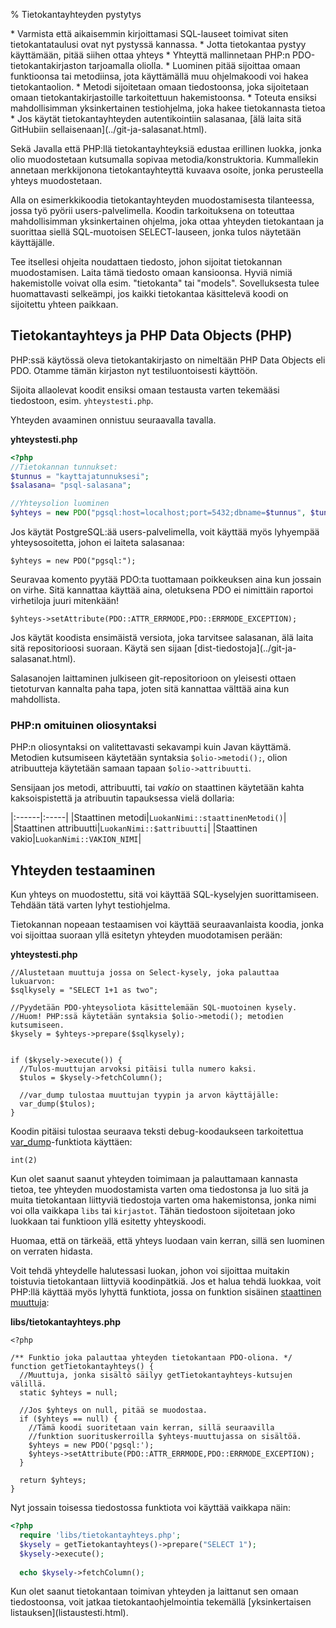 % Tietokantayhteyden pystytys
<!-- order: 1 -->
<!-- tags: viikko2-php -->

<summary>
* Varmista että aikaisemmin kirjoittamasi SQL-lauseet toimivat siten tietokantataulusi ovat nyt pystyssä kannassa.
* Jotta tietokantaa pystyy käyttämään, pitää siihen ottaa yhteys
    * Yhteyttä mallinnetaan PHP:n PDO-tietokantakirjaston tarjoamalla oliolla.
    * Luominen pitää sijoittaa omaan funktioonsa tai metodiinsa, jota käyttämällä muu ohjelmakoodi voi hakea tietokantaolion.
    * Metodi sijoitetaan omaan tiedostoonsa, joka sijoitetaan omaan tietokantakirjastoille tarkoitettuun hakemistoonsa.
* Toteuta ensiksi mahdollisimman yksinkertainen testiohjelma, joka hakee tietokannasta tietoa
* Jos käytät tietokantayhteyden autentikointiin salasanaa, [älä laita sitä GitHubiin sellaisenaan](../git-ja-salasanat.html).
</summary>

Sekä Javalla että PHP:llä tietokantayhteyksiä edustaa erillinen luokka,
jonka olio muodostetaan kutsumalla sopivaa metodia/konstruktoria.
Kummallekin annetaan merkkijonona tietokantayhteyttä kuvaava osoite,
jonka perusteella yhteys muodostetaan. 

Alla on esimerkkikoodia tietokantayhteyden muodostamisesta 
tilanteessa, jossa työ pyörii users-palvelimella.
Koodin tarkoituksena on toteuttaa mahdollisimman yksinkertainen
ohjelma, joka ottaa yhteyden tietokantaan ja suorittaa siellä
SQL-muotoisen SELECT-lauseen, jonka tulos näytetään käyttäjälle.

Tee itsellesi ohjeita noudattaen tiedosto, johon sijoitat 
tietokannan muodostamisen. 
Laita tämä tiedosto omaan kansioonsa.
Hyviä nimiä hakemistolle voivat olla esim. "tietokanta" tai "models".
Sovelluksesta tulee huomattavasti selkeämpi, jos kaikki tietokantaa käsittelevä
koodi on sijoitettu yhteen paikkaan.

## Tietokantayhteys ja PHP Data Objects (PHP)

PHP:ssä käytössä oleva tietokantakirjasto
on nimeltään PHP Data Objects eli PDO.
Otamme tämän kirjaston nyt testiluontoisesti käyttöön.

Sijoita allaolevat koodit ensiksi omaan
testausta varten tekemääsi tiedostoon, esim. `yhteystesti.php`.

Yhteyden avaaminen onnistuu seuraavalla tavalla.

**yhteystesti.php**

~~~php
<?php
//Tietokannan tunnukset:
$tunnus = "kayttajatunnuksesi";
$salasana= "psql-salasana";

//Yhteysolion luominen
$yhteys = new PDO("pgsql:host=localhost;port=5432;dbname=$tunnus", $tunnus, $salasana);
~~~

Jos käytät PostgreSQL:ää users-palvelimella,
voit käyttää myös lyhyempää yhteysosoitetta, johon ei laiteta salasanaa:

~~~inlinephp
$yhteys = new PDO("pgsql:");
~~~

Seuravaa komento pyytää PDO:ta tuottamaan poikkeuksen aina kun jossain on virhe.
Sitä kannattaa käyttää aina, oletuksena PDO ei nimittäin raportoi virhetiloja juuri mitenkään!

~~~inlinephp
$yhteys->setAttribute(PDO::ATTR_ERRMODE,PDO::ERRMODE_EXCEPTION);
~~~

<alert>
Jos käytät koodista ensimäistä versiota, joka tarvitsee salasanan, älä 
laita sitä repositorioosi suoraan.
Käytä sen sijaan [dist-tiedostoja](../git-ja-salasanat.html).

Salasanojen laittaminen julkiseen git-repositorioon on yleisesti ottaen tietoturvan
kannalta paha tapa, joten sitä kannattaa välttää aina kun mahdollista.
</alert>

### PHP:n omituinen oliosyntaksi

PHP:n oliosyntaksi on valitettavasti sekavampi kuin Javan käyttämä.
Metodien kutsumiseen käytetään syntaksia 
`$olio->metodi();`,
olion atribuutteja käytetään samaan tapaan `$olio->attribuutti`.

Sensijaan jos metodi, attribuutti, tai *vakio* on 
staattinen käytetään kahta kaksoispistettä ja atribuutin tapauksessa
vielä dollaria:

|:------|:-----|
|Staattinen metodi|`LuokanNimi::staattinenMetodi()`|
|Staattinen attribuutti|`LuokanNimi::$attribuutti`|
|Staattinen vakio|`LuokanNimi::VAKION_NIMI`|
</huomio>

## Yhteyden testaaminen

Kun yhteys on muodostettu, sitä voi käyttää SQL-kyselyjen suorittamiseen.
Tehdään tätä varten lyhyt testiohjelma.

Tietokannan nopeaan testaamisen voi käyttää seuraavanlaista koodia,
jonka voi sijoittaa suoraan yllä esitetyn yhteyden muodotamisen perään:

**yhteystesti.php**

~~~inlinephp
//Alustetaan muuttuja jossa on Select-kysely, joka palauttaa lukuarvon:
$sqlkysely = "SELECT 1+1 as two";

//Pyydetään PDO-yhteysoliota käsittelemään SQL-muotoinen kysely.
//Huom! PHP:ssä käytetään syntaksia $olio->metodi(); metodien kutsumiseen.
$kysely = $yhteys->prepare($sqlkysely);


if ($kysely->execute()) {
  //Tulos-muuttujan arvoksi pitäisi tulla numero kaksi.
  $tulos = $kysely->fetchColumn();

  //var_dump tulostaa muuttujan tyypin ja arvon käyttäjälle:
  var_dump($tulos);
}
~~~

Koodin pitäisi tulostaa seuraava teksti debug-koodaukseen tarkoitettua
[var_dump](http://php.net/manual/en/function.var-dump.php)-funktiota käyttäen:

~~~
int(2)
~~~

Kun olet saanut saanut yhteyden toimimaan ja palauttamaan kannasta tietoa,
tee yhteyden muodostamista varten oma tiedostonsa ja luo sitä
ja muita tietokantaan liittyviä tiedostoja varten oma hakemistonsa,
jonka nimi voi olla vaikkapa `libs` tai `kirjastot`.
Tähän tiedostoon sijoitetaan joko luokkaan tai funktioon 
yllä esitetty yhteyskoodi.

Huomaa, että on tärkeää, että yhteys luodaan vain kerran, sillä sen luominen on verraten hidasta.

Voit tehdä yhteydelle halutessasi luokan, johon voi sijoittaa 
muitakin toistuvia tietokantaan liittyviä koodinpätkiä.
Jos et halua tehdä luokkaa, voit PHP:llä käyttää myös lyhyttä funktiota, jossa on funktion sisäinen
[staattinen muuttuja](http://php.net/manual/en/language.variables.scope.php#language.variables.scope.static):

**libs/tietokantayhteys.php**

~~~inlinephp
<?php

/** Funktio joka palauttaa yhteyden tietokantaan PDO-oliona. */
function getTietokantayhteys() {
  //Muuttuja, jonka sisältö säilyy getTietokantayhteys-kutsujen välillä.
  static $yhteys = null; 
  
  //Jos $yhteys on null, pitää se muodostaa.
  if ($yhteys == null) { 
    //Tämä koodi suoritetaan vain kerran, sillä seuraavilla 
    //funktion suorituskerroilla $yhteys-muuttujassa on sisältöä.
    $yhteys = new PDO('pgsql:');
    $yhteys->setAttribute(PDO::ATTR_ERRMODE,PDO::ERRMODE_EXCEPTION);
  }

  return $yhteys;
}
~~~

Nyt jossain toisessa tiedostossa funktiota voi käyttää vaikkapa näin:

~~~php
<?php
  require 'libs/tietokantayhteys.php';
  $kysely = getTietokantayhteys()->prepare("SELECT 1");
  $kysely->execute();
  
  echo $kysely->fetchColumn();
~~~

<next>
Kun olet saanut tietokantaan toimivan yhteyden ja laittanut sen omaan tiedostoonsa, 
voit jatkaa tietokantaohjelmointia
tekemällä [yksinkertaisen listauksen](listaustesti.html).
</next>
